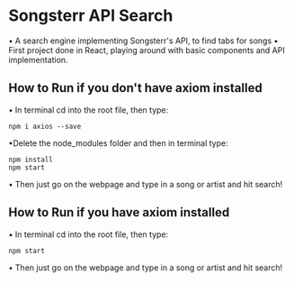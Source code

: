 # Songsterr API Search
• A search engine implementing Songsterr's API, to find tabs for songs
• First project done in React, playing around with basic components and API implementation.

## How to Run if you don't have axiom installed

• In terminal cd into the root file, then type:
````
npm i axios --save
````
•Delete the node_modules folder and then in terminal type:
````
npm install
npm start
````
• Then just go on the webpage and type in a song or artist and hit search!

## How to Run if you have axiom installed

• In terminal cd into the root file, then type:
````
npm start
````
• Then just go on the webpage and type in a song or artist and hit search!
